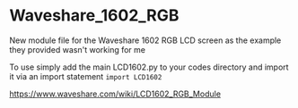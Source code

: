 # Waveshare_1602_RGB

New module file for the Waveshare 1602 RGB LCD screen as the example they provided wasn't working for me

To use simply add the main LCD1602.py to your codes directory and import it via an import statement `import LCD1602`

https://www.waveshare.com/wiki/LCD1602_RGB_Module
